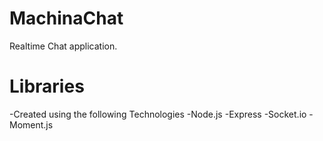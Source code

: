 # MachinaChat
Realtime Chat application.

# Libraries
-Created using the following Technologies
  -Node.js 
  -Express 
  -Socket.io 
  -Moment.js

